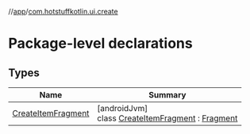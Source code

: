 //[app](../../index.md)/[com.hotstuffkotlin.ui.create](index.md)

# Package-level declarations

## Types

| Name | Summary |
|---|---|
| [CreateItemFragment](-create-item-fragment/index.md) | [androidJvm]<br>class [CreateItemFragment](-create-item-fragment/index.md) : [Fragment](https://developer.android.com/reference/kotlin/androidx/fragment/app/Fragment.html) |
